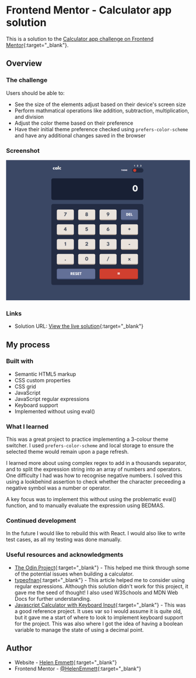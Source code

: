 # Frontend Mentor - Calculator app solution

This is a solution to the [Calculator app challenge on Frontend Mentor](https://www.frontendmentor.io/challenges/calculator-app-9lteq5N29){:target="_blank"}. 

## Overview

### The challenge

Users should be able to:

- See the size of the elements adjust based on their device's screen size
- Perform mathmatical operations like addition, subtraction, multiplication, and division
- Adjust the color theme based on their preference
- Have their initial theme preference checked using `prefers-color-scheme` and have any additional changes saved in the browser

### Screenshot

![](./screenshot.png)

### Links

- Solution URL: [View the live solution](https://helenemmett.github.io/fem-calculator-app-vanilla/){:target="_blank"}

## My process

### Built with

- Semantic HTML5 markup
- CSS custom properties
- CSS grid
- JavaScript
- JavaScript regular expressions
- Keyboard support
- Implemented without using eval()


### What I learned

This was a great project to practice implementing a 3-colour theme switcher. I used `prefers-color-scheme` and local storage to ensure the selected theme would remain upon a page refresh. 

I learned more about using complex regex to add in a thousands separator, and to split the expression string into an array of numbers and operators. One difficulty I had was how to recognise negative numbers. I solved this using a lookbehind assertion to check whether the character preceeding a negative symbol was a number or operator.

A key focus was to implement this without using the problematic eval() function, and to manually evaluate the expression using BEDMAS.

### Continued development

In the future I would like to rebuild this with React. I would also like to write test cases, as all my testing was done manually.


### Useful resources and acknowledgments

- [The Odin Project](https://www.theodinproject.com/lessons/foundations-calculator){:target="_blank"} - This helped me think through some of the potential issues when building a calculator.
- [typeofnan](https://typeofnan.dev/how-to-add-thousandths-place-comma-every-three-digits-in-javascript/){:target="_blank"} - This article helped me to consider using regular expressions. Although this solution didn't work for this project, it gave me the seed of thought! I also used W3Schools and MDN Web Docs for further understanding.
- [Javascript Calculator with Keyboard Input](https://codepen.io/thecountgs/pen/JReGNR){:target="_blank"} - This was a good reference project. It uses var so I would assume it is quite old, but it gave me a start of where to look to implement keyboard support for the project. This was also where I got the idea of having a boolean variable to manage the state of using a decimal point.

## Author

- Website - [Helen Emmett](https://helenemmett.co.nz/){:target="_blank"}
- Frontend Mentor - [@HelenEmmett](https://www.frontendmentor.io/profile/HelenEmmett){:target="_blank"}